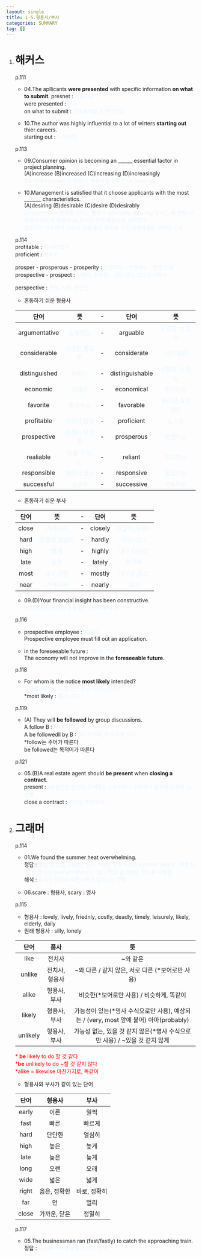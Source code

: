 ```yaml
---
layout: single
title: 1-5.형용사/부사
categories: SUMMARY
tag: []
---
```


1. # 해커스
   p.111   
   - 04.The apllicants __were presented__ with specific information __on what to submit__.
   presnet : <span style="color:#E8F5FF">제출하다</span>   
   were presented : <span style="color:#E8F5FF">받다</span>   
   on what to submit : <span style="color:#E8F5FF">제출해야될 게 무엇인지</span>

   - 10.The author was highly influential to a lot of wirters __starting out__ thier careers.   
   starting out : <span style="color:#E8F5FF">시작하다</span>   

   p.113   
   - 09.Consumer opinion is becoming an ______ essential factor in project planning.   
   (A)increase (B)increased (C)increasing (D)increasingly   
   <span style="color:#E8F5FF">(D) 뒤에 essential이 형용사, 형용사를 꾸미는 increasingly</span>   

   - 10.Management is satisfied that it choose applicants with the most _______ characteristics.   
   (A)desiring (B)desirable (C)desire (D)desirably   
   <span style="color:#E8F5FF">chracteristics 명사를 꾸미는 형용사 desirable, desiring 분사는 왜 안되나? 형용사 자리에 형용사 vs 분사가 오면 형용사를 선택한다</span>   
   <span style="color:#E8F5FF">경영진은 만족한다 그것이 가장 좋은 특징을 가진 지원자들을 선택한 것에</span>   

   p.114   
   profitable : <span style="color:#E8F5FF">이익이 많은</span>   
   proficient : <span style="color:#E8F5FF">능숙한</span>   
   
   prosper - prosperous - prosperity : <span style="color:#E8F5FF">번영하다 - 번영하는 - 번영,번성</span>   
   prospective - prospect : <span style="color:#E8F5FF">장래의, 유망한 - 가망,예상,기대,탐사하다</span>

   perspective : <span style="color:#E8F5FF">관점, 시점, 원근법</span>   

   - 혼동하기 쉬운 형용사   

   |    단어     |                  뜻                |      -      |     단어     |                   뜻               |
   |:-----------:|:----------------------------------:|:----------:|:------------:|:----------------------------------:|
   |argumentative|  <span style="color:#E8F5FF">논쟁적인</span>   |-|arguable|<span style="color:#E8F5FF">논증할 수 있는</span>|
   |considerable |<span style="color:#E8F5FF">상당한,중요한</span>|-|considerate|<span style="color:#E8F5FF">사려 깊은</span>|
   |distinguished|<span style="color:#E8F5FF">저명한</span>|-|distinguishable|<span style="color:#E8F5FF">구별할 수 있는</span>|
   |   economic  |<span style="color:#E8F5FF">경제의</span>|-|economical|<span style="color:#E8F5FF">절약하는</span>|
   |   favorite  |  <span style="color:#E8F5FF">좋아하는</span>  |-|favorable|<span style="color:#E8F5FF">유리한,호의적인</span>|
   | profitable  | <span style="color:#E8F5FF">이익이 많은</span> |-|proficient|<span style="color:#E8F5FF">능숙한</span>|
   | prospective |<span style="color:#E8F5FF">장래의,유망한</span>|-|prosperous|<span style="color:#E8F5FF">번영하는</span>|
   |  realiable  |<span style="color:#E8F5FF">믿을 수 있는</span>|-|reliant|<span style="color:#E8F5FF">의지하는</span>|
   | responsible | <span style="color:#E8F5FF">책임이 있는</span> |-|responsive|<span style="color:#E8F5FF">응답하는</span>|
   |  successful |    <span style="color:#E8F5FF">성공한</span>  |-|successive|<span style="color:#E8F5FF">연속하는</span>|

   - 혼동하기 쉬운 부사   

   |     단어     |                뜻             |      -      |     단어     |                   뜻               |
   |:-----------:|:----------------------------------:|:----------:|:------------:|:----------------------------------:|
   |close|<span style="color:#E8F5FF">가까이에</span>|-|closely|<span style="color:#E8F5FF">면밀히,자세히</span>|
   |hard|<span style="color:#E8F5FF">힘들게,열심히</span>|-|hardly|<span style="color:#E8F5FF">거의~않다</span>|
   |high|<span style="color:#E8F5FF">높게</span>|-|highly|<span style="color:#E8F5FF">매우,대단히</span>|
   |late|<span style="color:#E8F5FF">늦은</span>|-|lately|<span style="color:#E8F5FF">최근에</span>|
   |most|<span style="color:#E8F5FF">매우,가장</span>|-|mostly|<span style="color:#E8F5FF">대부분,주로</span>|
   |near|<span style="color:#E8F5FF">가까이에</span>|-|nearly|<span style="color:#E8F5FF">거의</span>|

   - 09.(D)Your financial insight has been constructive.   
   <span style="color:#E8F5FF">당신의 자금에 대한 통찰력은 건설적입니다.</span>   
   
   p.116   
   - prospective employee : <span style="color:#E8F5FF">지원자</span>   
   Prospective employee must fill out an application.   

   - in the foreseeable future : <span style="color:#E8F5FF">가까운 미래</span>   
   The economy will not improve in the __foreseeable future__.   

   p.118   
   - For whom is the notice __most likely__ intended?   
   <span style="color:#E8F5FF">누구를 위하여, 그 공고는 필시 의도되었나요?</span>   
   *most likely : <span style="color:#E8F5FF">필시, 아마</span>   

   p.119   
   - (A) They will __be followed__ by  group discussions.   
   A follow B : <span style="color:#E8F5FF">A가 따른다.</span>   
   A be followedll by B : <span style="color:#E8F5FF">B가 따른다, 
   B가 뒤에 온다</span>   
   *follow는 주어가 따른다   
   be followed는 목적어가 따른다   

   p.121   
   - 05.(B)A real estate agent should __be present__ when __closing a contract__.   
   present : <span style="color:#E8F5FF">ad.참석한,현재의,존재하는 v.보여주다,수여하다,발표하다,주다, n.선물</span>   
   close a contract : <span style="color:#E8F5FF">계약을 체결하다</span>   
      
      
1. # 그래머
   p.114   
   - 01.We found the summer heat overwhelming.   
   정답 : <span style="color:#E8F5FF">틀린 곳 없음, heat은 명사, hot은 형용사인데 summer heat은 "여름 더위"란 명사고 overwhelming이 "압도적인"인 이라는 명사로 사용됨</span>   
   해석 : <span style="color:#E8F5FF">우리는 알았다 여름더위가 심하다는 것을</span>   

   - 06.scare : 형용사, scary : 명사   

   p.115   
   - 형용사 : lovely, lively, friednly, costly, deadly, timely, leisurely, likely, elderly, daily   
   - 원래 형용사 : silly, lonely   

   |   단어    |     품사     |                     뜻                      | 
   |:---------:|:------------:|:---------------------------------------------------------:|
   |   like   |    전치사    |                ~와 같은                     | 
   |  unlike  | 전치사, 형용사 |     ~와 다른  /  같지 않은, 서로 다른 (*보어로만 사용)        |
   |  alike   | 형용사, 부사 |     비슷한(*보어로만 사용) / 비슷하게, 똑같이    |  
   |  likely  |    형용사, 부사    | 가능성이 있는(*명사 수식으로만 사용), 예상되는 / (very, most 앞에 붙어) 아마(probably)  |   
   | unlikely |   형용사, 부사     |  가능성 없는, 있을 것 같지 않은(*명사 수식으로만 사용) / ~있을 것 같지 않게 |
   
   <span style="color:red">* <b>be</b> likely to do 할 것 같다<br>
   *<b>be</b> unlikely to do ~할 것 같지 않다<br>
   *alike = likewise 마찬가지로, 똑같이   
   </span>   

   - 형용사와 부사가 같이 있는 단어   

   |  단어   | 형용사 |   부사  |
   |:-------:|:-----:|:-------:|
   |  early |  이른  |  일찍    |
   |  fast  |  빠른  |  빠르게  | 
   |  hard  | 단단한 |  열심히  |
   |  high  |  높은  |   높게  |
   |  late  |  늦은  |   늦게  |
   |  long  |  오랜  |   오래  |
   |  wide  |  넓은  |   넓게  |
   |  right |  옳은, 정확한 | 바로, 정확히 |
   |   far  |  먼   |   멀리   |
   | close  |  가까운, 닫은 | 정밀히 |
      
   p.117   
   - 05.The businessman ran (fast/fastly) to catch the approaching train.   
   정답 : <span style="color:#E8F5FF">fast에 부사의 뜻을 가지고 있다.</span>





